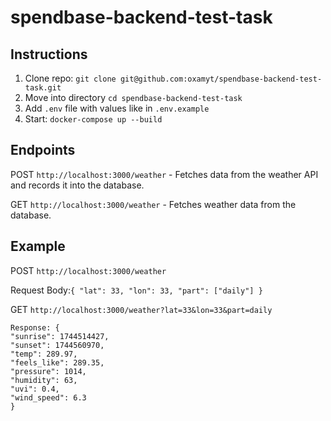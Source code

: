 # spendbase-backend-test-task

## Instructions

1. Clone repo: `git clone git@github.com:oxamyt/spendbase-backend-test-task.git`
2. Move into directory `cd spendbase-backend-test-task`
2. Add `.env` file with values like in `.env.example`
3. Start: `docker-compose up --build`

## Endpoints
  
  POST `http://localhost:3000/weather` - Fetches data from the weather API and records it into the database.

  GET `http://localhost:3000/weather` - Fetches weather data from the database.

## Example
  POST `http://localhost:3000/weather`
      
 Request Body:```{
            "lat": 33,
            "lon": 33,
            "part": ["daily"]
       }```
      
  GET `http://localhost:3000/weather?lat=33&lon=33&part=daily`
     
    Response: {
    "sunrise": 1744514427,
    "sunset": 1744560970,
    "temp": 289.97,
    "feels_like": 289.35,
    "pressure": 1014,
    "humidity": 63,
    "uvi": 0.4,
    "wind_speed": 6.3
    }
